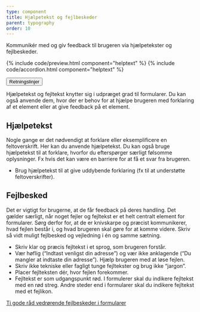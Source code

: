 ```yaml
---
type: component
title: Hjælpetekst og fejlbeskeder
parent: typography
order: 10
---
```


<p class="font-lead">Kommunikér med og giv feedback til brugeren via hjælpetekster og fejlbeskeder.</p>

{% include code/preview.html component="helptext" %}
{% include code/accordion.html component="helptext" %}
<div class="accordion-bordered">
  <button class="button-unstyled accordion-button"
      aria-expanded="false" aria-controls="helptext-docs-tech">
    Retningslinjer
  </button>
  <div id="helptext-docs-tech" aria-hidden="true" class="accordion-content">
    <p>Hjælpetekst og fejltekst knytter sig i udpræget grad til formularer. Du kan også anvende dem, hvor der er behov for at hjælpe brugeren med forklaring af et element eller at give feedback på et element.</p>
    <h2 class="h4">Hjælpetekst</h2>
    <p>Nogle gange er det nødvendigt at forklare eller eksemplificere en feltoverskrift. Her kan du anvende hjælpetekst. Du kan også bruge hjælpetekst til at forklare, hvorfor du efterspørger særligt følsomme oplysninger. Fx hvis det kan være en barriere for at få et svar fra brugeren.</p>
    <ul><li>Brug hjælpetekst til at give uddybende forklaring (fx til at understøtte feltoverskrifter).</li></ul>
    <h2 class="h4">Fejlbesked</h2>
    <p>Det er vigtigt for brugerne, at de får feedback på deres handling. Det gælder særligt, når noget fejler og fejltekst er et helt centralt element for formularer. Sørg derfor for, at de er knivskarpe og præcist kommunikerer, hvad fejlen består i, og hvad brugeren skal gøre for at komme videre. Skriv så vidt muligt fejlbesked og vejledning i én og samme sætning.</p>
    <ul>
        <li>Skriv klar og præcis fejltekst i et sprog, som brugeren forstår.</li>
        <li>Vær høflig (“Indtast venligst din adresse”) og vær ikke anklagende (“Du mangler at indtaste din adresse”). Hjælp brugeren med at løse fejlen.</li>
        <li>Skriv ikke tekniske eller fagligt tunge fejltekster og brug ikke “jargon”.</li>
        <li>Placer fejlteksten dér, hvor fejlen forekommer.</li>
        <li>Fejltekst er som udgangspunkt rød. I formulerer skal du indikere fejltekst med en rød streg. Andre steder end i formularer skal du indikere fejltekst med et fejlikon.</li>
    </ul>
    <p><a href="https://www.nngroup.com/articles/errors-forms-design-guidelines/" class="icon-link">Ti gode råd vedrørende fejlbeskeder i formularer<svg class="icon-svg" focusable="false" aria-hidden="true" tabindex="-1"><use xlink:href="#open-in-new"></use></svg></a></p>
  </div>
</div>

